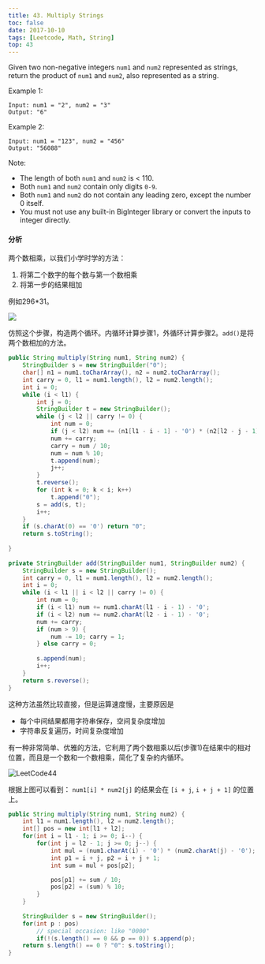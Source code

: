 ```yaml
---
title: 43. Multiply Strings
toc: false
date: 2017-10-10
tags: [Leetcode, Math, String]
top: 43
---
```


Given two non-negative integers `num1` and `num2` represented as strings, return the product of `num1` and `num2`, also represented as a string.

Example 1:

```
Input: num1 = "2", num2 = "3"
Output: "6"
```

Example 2:

```
Input: num1 = "123", num2 = "456"
Output: "56088"
```

Note:

* The length of both `num1` and `num2` is < 110.
* Both `num1` and `num2` contain only digits `0-9`.
* Both `num1` and `num2` do not contain any leading zero, except the number 0 itself.
* You must not use any built-in BigInteger library or convert the inputs to integer directly.


#### 分析

两个数相乘，以我们小学时学的方法：

1. 将第二个数字的每个数与第一个数相乘
2. 将第一步的结果相加

例如296*31。

![](http://or9a8nskt.bkt.clouddn.com/15402195188267.jpg)


仿照这个步骤，构造两个循环。内循环计算步骤1，外循环计算步骤2。`add()`是将两个数相加的方法。

```Java
public String multiply(String num1, String num2) {
    StringBuilder s = new StringBuilder("0");
    char[] n1 = num1.toCharArray(), n2 = num2.toCharArray();
    int carry = 0, l1 = num1.length(), l2 = num2.length();
    int i = 0;
    while (i < l1) {
        int j = 0;
        StringBuilder t = new StringBuilder();
        while (j < l2 || carry != 0) {
            int num = 0;
            if (j < l2) num += (n1[l1 - i - 1] - '0') * (n2[l2 - j - 1] - '0');
            num += carry;
            carry = num / 10;
            num = num % 10;
            t.append(num);
            j++;
        }
        t.reverse();
        for (int k = 0; k < i; k++)
            t.append("0");
        s = add(s, t);
        i++; 
    }
    if (s.charAt(0) == '0') return "0";
    return s.toString();
    
}
    
private StringBuilder add(StringBuilder num1, StringBuilder num2) {
    StringBuilder s = new StringBuilder();
    int carry = 0, l1 = num1.length(), l2 = num2.length();
    int i = 0;
    while (i < l1 || i < l2 || carry != 0) {
        int num = 0;
        if (i < l1) num += num1.charAt(l1 - i - 1) - '0';
        if (i < l2) num += num2.charAt(l2 - i - 1) - '0';
        num += carry;
        if (num > 9) {
            num -= 10; carry = 1;
        } else carry = 0;
        
        s.append(num);
        i++;
    }
    return s.reverse();
}
```

这种方法虽然比较直接，但是运算速度慢，主要原因是

* 每个中间结果都用字符串保存，空间复杂度增加
* 字符串反复遍历，时间复杂度增加


有一种非常简单、优雅的方法，它利用了两个数相乘以后(步骤1)在结果中的相对位置，而且是一个数和一个数相乘，简化了复杂的内循环。


![LeetCode44](http://or9a8nskt.bkt.clouddn.com/LeetCode44.jpg)

根据上图可以看到：  `num1[i] * num2[j]` 的结果会在 `[i + j`, `i + j + 1]` 的位置上。

```Java
public String multiply(String num1, String num2) {
    int l1 = num1.length(), l2 = num2.length();
    int[] pos = new int[l1 + l2];
    for(int i = l1 - 1; i >= 0; i--) {
        for(int j = l2 - 1; j >= 0; j--) {
            int mul = (num1.charAt(i) - '0') * (num2.charAt(j) - '0'); 
            int p1 = i + j, p2 = i + j + 1;
            int sum = mul + pos[p2];

            pos[p1] += sum / 10;
            pos[p2] = (sum) % 10;
        }
    }  
    
    StringBuilder s = new StringBuilder();
    for(int p : pos) 
        // special occasion: like "0000"
        if(!(s.length() == 0 && p == 0)) s.append(p);
    return s.length() == 0 ? "0": s.toString();
}
```
